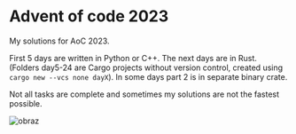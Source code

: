 # Advent of code 2023

My solutions for AoC 2023.

First 5 days are written in Python or C++. The next days are in Rust. (Folders day5-24 are Cargo projects without version control, created using `cargo new --vcs none dayX`). In some days part 2 is in separate binary crate.

Not all tasks are complete and sometimes my solutions are not the fastest possible.

![obraz](https://github.com/WojtekWidomski/AoC2023/assets/98206524/97c02cb1-8505-4fc0-b1ab-07e8499eb53a)
